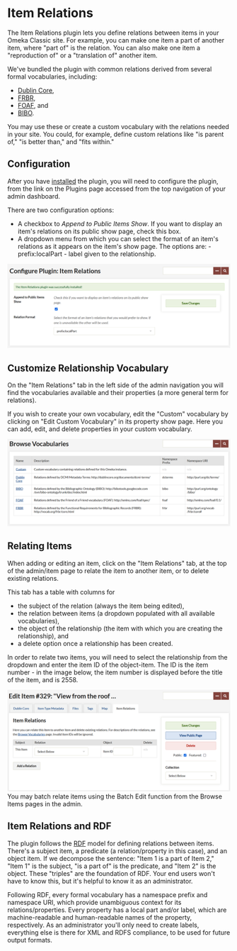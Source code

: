 # Item Relations

The Item Relations plugin lets you define relations between items in your Omeka Classic site. For example, you can make one item a part of another item, where "part of" is the relation. You can also make one item a "reproduction of" or a "translation of" another item.

We've bundled the plugin with common relations derived from several formal vocabularies, including:

-  [Dublin Core](http://dublincore.org/documents/dcmi-terms/),
- [FRBR](http://vocab.org/frbr/core.html),
- [FOAF](http://xmlns.com/foaf/spec/), and
- [BIBO](http://bibotools.googlecode.com/svn/bibo-ontology/trunk/doc/index.html).

You may use these or create a custom vocabulary with the relations needed in your site. You could, for example, define custom relations like "is parent of," "is better than," and "fits within."

## Configuration 

After you have [installed](../Admin/Adding_and_Managing_Plugins.md)
 the plugin, you will need to configure the plugin, from the link on the Plugins page accessed from the top navigation of your admin dashboard.

There are two configuration options:

- A checkbox to *Append to Public Items Show*. If you want to display an item's relations on its public show page, check this box. 
- A dropdown menu from which you can select the format of an item's relations as it appears on the item's show page. The options are: 
      - prefix:localPart
      - label given to the relationship.

![Configuration settigns](../doc_files/plugin_images/itemrelConfig.png)

## Customize Relationship Vocabulary

On the "Item Relations" tab in the left side of the admin navigation you will find the vocabularies available and their properties (a more general term for relations).

If you wish to create your own vocabulary, edit the "Custom" vocabulary by clicking on "Edit Custom Vocabulary" in its property show page. Here you can add, edit, and delete properties in your custom vocabulary.

![Vocabularies edit page](../doc_files/plugin_images/itemrelVocab.png)

## Relating Items

When adding or editing an item, click on the "Item Relations" tab, at the top of the admin/item page to relate the item to another item, or to delete existing relations.

This tab has a table with columns for

- the subject of the relation (always the item being edited), 
- the relation between items (a dropdown populated with all available vocabularies),
- the object of the relationship (the item with which you are creating the relationship), and 
- a delete option once a relationship has been created.

In order to relate two items, you will need to select the relationship from the dropdown and enter the item ID of the object-item. The ID is the item number - in the image below, the item number is displayed before the title of the item, and is 2558. 

![Item Relations tab on an item](../doc_files/plugin_images/itemrelEdit.png)
You may batch relate items using the Batch Edit function from the Browse Items pages in the admin.

## Item Relations and RDF

The plugin follows the [RDF](http://en.wikipedia.org/wiki/Resource_Description_Framework) model for defining relations between items. There's a subject item, a predicate (a relation/property in this case), and an object item. If we decompose the sentence: "Item 1 is a part of Item 2," "Item 1" is the subject, "is a part of" is the predicate, and "Item 2" is the object. These "triples" are the foundation of RDF. Your end users won't have to know this, but it's helpful to know it as an administrator.

Following RDF, every formal vocabulary has a namespace prefix and namespace URI, which provide unambiguous context for its relations/properties. Every property has a local part and/or label, which are machine-readable and human-readable names of the property, respectively. As an administrator you'll only need to create labels, everything else is there for XML and RDFS compliance, to be used for future output formats.

